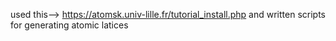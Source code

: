 used this--> https://atomsk.univ-lille.fr/tutorial_install.php 
and written scripts
for generating atomic latices 